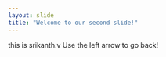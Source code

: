```yaml
---
layout: slide
title: "Welcome to our second slide!"
---
```

this is srikanth.v
Use the left arrow to go back!
